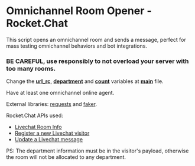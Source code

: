 # Omnichannel Room Opener - Rocket.Chat

This script opens an omnichannel room and sends a message, perfect for mass testing omnichannel behaviors and bot integrations.

### **BE CAREFUL, use responsibly to not overload your server with too many rooms.**

Change the [**url_rc**](https://github.com/gbrfilipe/Omnichannel-Room-Opener/blob/main/main.py#L4), [**department**](https://github.com/gbrfilipe/Omnichannel-Room-Opener/blob/main/main.py#L5) and [**count**](https://github.com/gbrfilipe/Omnichannel-Room-Opener/blob/main/main.py#L7) variables at [**main**](https://github.com/gbrfilipe/Omnichannel-Room-Opener-Rocket.Chat/blob/main/main.py) file.

Have at least one omnichannel online agent.

External libraries: [requests](https://requests.readthedocs.io/) and [faker](https://faker.readthedocs.io/).

Rocket.Chat APIs used: 

- [Livechat Room Info](https://developer.rocket.chat/reference/api/rest-api/endpoints/omnichannel/livechat-endpoints/livechat-room/livechat-room-info) 
- [Register a new Livechat visitor](https://developer.rocket.chat/reference/api/rest-api/endpoints/omnichannel/livechat-endpoints/visitor/register-a-new-livechat-visitor)
- [Update a Livechat message](https://developer.rocket.chat/reference/api/rest-api/endpoints/omnichannel/livechat-endpoints/livechat-message/update-a-livechat-message)

PS: The department information must be in the visitor's payload, otherwise the room will not be allocated to any department.
